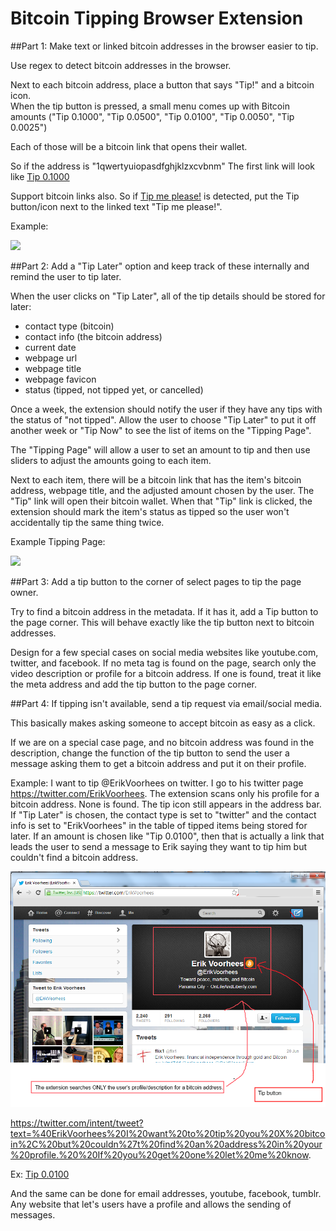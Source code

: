 # Bitcoin Tipping Browser Extension

##Part 1: Make text or linked bitcoin addresses in the browser easier to tip.

Use regex to detect bitcoin addresses in the browser.  

Next to each bitcoin address, place a button that says "Tip!" and a bitcoin icon.  
When the tip button is pressed, a small menu comes up with Bitcoin amounts ("Tip 0.1000", "Tip 0.0500", "Tip 0.0100", "Tip 0.0050", "Tip 0.0025")

Each of those will be a bitcoin link that opens their wallet.  
  
So if the address is "1qwertyuiopasdfghjklzxcvbnm" The first link will look like <a href='bitcoin:address=1qwertyuiopasdfghjklzxcvbnm&amount=0.1&label=webpage title'>Tip 0.1000</a>

Support bitcoin links also. So if <a href='bitcoin:1sdlfkjewrlkj&amount=0.1&label=blah'>Tip me please!</a> is detected, put the Tip button/icon next to the linked text "Tip me please!".

Example:

![](http://imgur.com/t3csynO.png)






##Part 2: Add a "Tip Later" option and keep track of these internally and remind the user to tip later.

When the user clicks on "Tip Later", all of the tip details should be stored for later:
 * contact type (bitcoin)
 * contact info (the bitcoin address)
 * current date
 * webpage url
 * webpage title
 * webpage favicon
 * status (tipped, not tipped yet, or cancelled)
	
Once a week, the extension should notify the user if they have any tips with the status of "not tipped". Allow the user to choose "Tip Later" to put it off another week or "Tip Now" to see the list of items on the "Tipping Page".

The "Tipping Page" will allow a user to set an amount to tip and then use sliders to adjust the amounts going to each item.

Next to each item, there will be a bitcoin link that has the item's bitcoin address, webpage title, and the adjusted amount chosen by the user. The "Tip" link will open their bitcoin wallet.  When that "Tip" link is clicked, the extension should mark the item's status as tipped so the user won't accidentally tip the same thing twice.

Example Tipping Page: 

![](http://imgur.com/RvkWzKP.png)





##Part 3: Add a tip button to the corner of select pages to tip the page owner.

Try to find a bitcoin address in the metadata.  If it has it, add a Tip button to the page corner.  This will behave exactly like the tip button next to bitcoin addresses.

Design for a few special cases on social media websites like youtube.com, twitter, and facebook.  If no meta tag is found on the page, search only the video description or profile for a bitcoin address.  If one is found, treat it like the meta address and add the tip button to the page corner.






##Part 4: If tipping isn't available, send a tip request via email/social media.

This basically makes asking someone to accept bitcoin as easy as a click.

If we are on a special case page, and no bitcoin address was found in the description, change the function of the tip button to send the user a message asking them to get a bitcoin address and put it on their profile.

Example: I want to tip @ErikVoorhees on twitter.  I go to his twitter page https://twitter.com/ErikVoorhees.  The extension scans only his profile for a bitcoin address.  None is found.  The tip icon still appears in the address bar.  If "Tip Later" is chosen, the contact type is set to "twitter" and the contact info is set to "ErikVoorhees" in the table of tipped items being stored for later.  If an amount is chosen like "Tip 0.0100", then that is actually a link that leads the user to send a message to Erik saying they want to tip him but couldn't find a bitcoin address.

![](http://github.com/NerdfighterSean/bitcoin-tipping-extension/blob/master/bitcoin-tipping-extension-twitter.png)

https://twitter.com/intent/tweet?text=%40ErikVoorhees%20I%20want%20to%20tip%20you%20X%20bitcoin%2C%20but%20couldn%27t%20find%20an%20address%20in%20your%20profile.%20%20If%20you%20get%20one%20let%20me%20know. 

Ex: <a href='https://twitter.com/intent/tweet?text=%40ErikVoorhees%20I%20want%20to%20tip%20you%20X%20bitcoin%2C%20but%20couldn%27t%20find%20an%20address%20in%20your%20profile.%20%20If%20you%20get%20one%20let%20me%20know. '>Tip 0.0100</a>

And the same can be done for email addresses, youtube, facebook, tumblr. Any website that let's users have a profile and allows the sending of messages.





